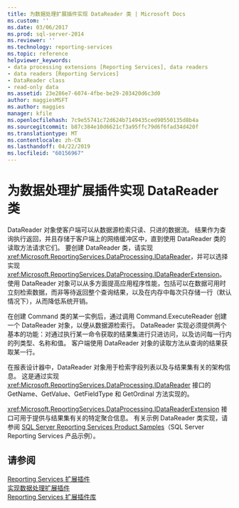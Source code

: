 ```yaml
---
title: 为数据处理扩展插件实现 DataReader 类 | Microsoft Docs
ms.custom: ''
ms.date: 03/06/2017
ms.prod: sql-server-2014
ms.reviewer: ''
ms.technology: reporting-services
ms.topic: reference
helpviewer_keywords:
- data processing extensions [Reporting Services], data readers
- data readers [Reporting Services]
- DataReader class
- read-only data
ms.assetid: 23e286e7-6074-4fbe-be29-203420d6c3d0
author: maggiesMSFT
ms.author: maggies
manager: kfile
ms.openlocfilehash: 7c9e55741c72d624b7149435ced90550135d8b4a
ms.sourcegitcommit: b87c384e10d6621cf3a95ffc79d6f6fad34d420f
ms.translationtype: MT
ms.contentlocale: zh-CN
ms.lasthandoff: 04/22/2019
ms.locfileid: "60156967"
---
```

# <a name="implementing-a-datareader-class-for-a-data-processing-extension"></a>为数据处理扩展插件实现 DataReader 类
  DataReader 对象使客户端可以从数据源检索只读、只进的数据流。 结果作为查询执行返回，并且存储于客户端上的网络缓冲区中，直到使用 DataReader 类的读取方法请求它们。 要创建 DataReader 类，请实现 <xref:Microsoft.ReportingServices.DataProcessing.IDataReader>，并可以选择实现 <xref:Microsoft.ReportingServices.DataProcessing.IDataReaderExtension>。 使用 DataReader 对象可以从多方面提高应用程序性能，包括可以在数据可用时立刻检索数据，而非等待返回整个查询结果，以及在内存中每次只存储一行（默认情况下），从而降低系统开销。  
  
 在创建 Command 类的某一实例后，通过调用 Command.ExecuteReader 创建一个 DataReader 对象，以便从数据源检索行。 DataReader 实现必须提供两个基本的功能：对通过执行某一命令获取的结果集进行只进访问，以及访问每一行内的列类型、名称和值。 客户端使用 DataReader 对象的读取方法从查询的结果获取某一行。  
  
 在报表设计器中，DataReader 对象用于检索字段列表以及与结果集有关的架构信息。 这是通过实现 <xref:Microsoft.ReportingServices.DataProcessing.IDataReader> 接口的 GetName、GetValue、GetFieldType 和 GetOrdinal 方法实现的。  
  
 <xref:Microsoft.ReportingServices.DataProcessing.IDataReaderExtension> 接口可用于提供与结果集有关的特定聚合信息。 有关示例 DataReader 类实现，请参阅 [SQL Server Reporting Services Product Samples](https://go.microsoft.com/fwlink/?LinkId=177889)（SQL Server Reporting Services 产品示例）。  
  
## <a name="see-also"></a>请参阅  
 [Reporting Services 扩展插件](../reporting-services-extensions.md)   
 [实现数据处理扩展插件](implementing-a-data-processing-extension.md)   
 [Reporting Services 扩展插件库](../reporting-services-extension-library.md)  
  
  
